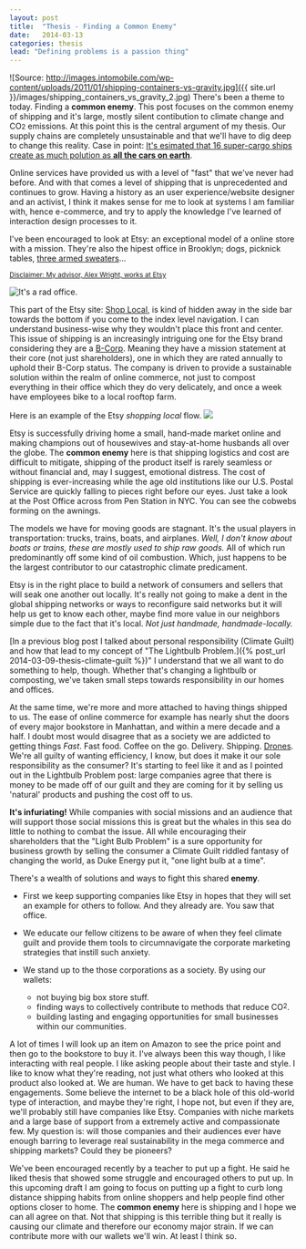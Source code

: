 ```yaml
---
layout: post
title:  "Thesis - Finding a Common Enemy"
date:   2014-03-13
categories: thesis
lead: "Defining problems is a passion thing"
---
```

![Source: http://images.intomobile.com/wp-content/uploads/2011/01/shipping-containers-vs-gravity.jpg]({{ site.url }}/images/shipping_containers_vs_gravity_2.jpg)
There's been a theme to today. Finding a **common enemy**. This post focuses on the common enemy of shipping and it's large, mostly silent contibution to climate change and CO<small>2</small> emissions. At this point this is the central argument of my thesis. Our supply chains are completely unsustainable and that we'll have to dig deep to change this reality. Case in point: [It's esimated that 16 super-cargo ships create as much polution as **all the cars on earth**](http://www.dailymail.co.uk/sciencetech/article-1229857/How-16-ships-create-pollution-cars-world.html).

Online services have provided us with a level of "fast" that we've never had before. And with that comes a level of shipping that is unprecedented and continues to grow. Having a history as an user experience/website designer and an activist, I think it makes sense for me to look at systems I am familiar with, hence e-commerce, and try to apply the knowledge I've learned of interaction design processes to it.

I've been encouraged to look at Etsy: an exceptional model of a online store with a mission. They're also the hipest office in  Brooklyn; dogs, picknick tables, [three armed sweaters](http://mistakebank.caddellinsightgroup.com/2012/07/etsy-ceo-on-three-armed-sweater-award.html)...

<small>[Disclaimer: My advisor, Alex Wright, works at Etsy](http://interactiondesign.sva.edu/people/faculty/alex-wright)</small>

![It's a rad office.](http://2.bp.blogspot.com/_wWviPa3VFRE/TU3QKHXK_9I/AAAAAAAAA0A/DskKq8JJfDU/s1600/Etsy%2BOffice%2B4.jpg)

This part of the Etsy site: [Shop Local](https://www.etsy.com/localsearch?ref=fp_nav_local), is kind of hidden away in the side bar towards the bottom if you come to the index level navigation. I can understand business-wise why they wouldn't place this front and center. This issue of shipping is an increasingly intriguing one for the Etsy brand considering they are a [B-Corp](http://www.bcorporation.net/). Meaning they have a mission statement at their core (not just shareholders), one in which they are rated annually to uphold their B-Corp status. The company is driven to provide a sustainable solution within the realm of online commerce, not just to compost everything in their office which they do very delicately, and once a week have employees bike to a local rooftop farm.

Here is an example of the Etsy *shopping local* flow.
![](/images/etsy_shop_local_flow-1.jpg)

Etsy is successfully driving home a small, hand-made market online and making champions out of housewives and stay-at-home husbands all over the globe. The **common enemy** here is that shipping logistics and cost are difficult to mitigate, shipping of the product itself is rarely seamless or without financial and, may I suggest, emotional distress. The cost of shipping is ever-increasing while the age old institutions like our U.S. Postal Service are quickly falling to pieces right before our eyes. Just take a look at the Post Office across from Pen Station in NYC. You can see the cobwebs forming on the awnings.

The models we have for moving goods are stagnant. It's the usual players in transportation: trucks, trains, boats, and airplanes. *Well, I don't know about boats or trains, these are mostly used to ship raw goods.* All of which run predominantly off some kind of oil combustion. Which, just happens to be the largest contributor to our catastrophic climate predicament. 

Etsy is in the right place to build a network of consumers and sellers that will seak one another out locally. It's really not going to make a dent in the global shipping networks or ways to reconfigure said networks but it will help us get to know each other, maybe find more value in our neighbors simple due to the fact that it's local. *Not just handmade, handmade-locally.*

[In a previous blog post I talked about personal responsibility (Climate Guilt) and how that lead to my concept of "The Lightbulb Problem.]({% post_url 2014-03-09-thesis-climate-guilt %})" I understand that we all want to do something to help, though. Whether that's changing a lightbulb or composting, we've taken small steps towards responsibility in our homes and offices. 

At the same time, we're more and more attached to having things shipped to us. The ease of online commerce for example has nearly shut the doors of every major bookstore in Manhattan, and within a mere decade and a half. I doubt most would disagree that as a society we are addicted to getting things *Fast*. Fast food. Coffee on the go. Delivery. Shipping. [Drones](http://www.youtube.com/watch?v=98BIu9dpwHU). We're all guilty of wanting efficiency, I know, but does it make it our sole responsibility as the consumer? It's starting to feel like it and as I pointed out in the Lightbulb Problem post: large companies agree that there is money to be made off of our guilt and they are coming for it by selling us 'natural' products and pushing the cost off to us.

**It's infuriating!** While companies with social missions and an audience that will support those social missions this is great but the whales in this sea do little to nothing to combat the issue. All while encouraging their shareholders that the "Light Bulb Problem" is a sure opportunity for business growth by selling the consumer a Climate Guilt riddled fantasy of changing the world, as Duke Energy put it, "one light bulb at a time".

There's a wealth of solutions and ways to fight this shared **enemy**. 

- First we keep supporting companies like Etsy in hopes that they will set an example for others to follow. And they already are. You saw that office. 

- We educate our fellow citizens to be aware of when they feel climate guilt and provide them tools to circumnavigate the corporate marketing strategies that instill such anxiety. 

- We stand up to the those corporations as a society. By using our wallets:
	- not buying big box store stuff.
	- finding ways to collectively contribute to methods that reduce CO<small style="vertical-align:top;">2</small>.
    - building lasting and engaging opportunities for small businesses within our communities.

A lot of times I will look up an item on Amazon to see the price point and then go to the bookstore to buy it. I've always been this way though, I like interacting with real people. I like asking people about their taste and style. I like to know what they're reading, not just what others who looked at this product also looked at. We are human. We have to get back to having these engagements. Some believe the internet to be a black hole of this old-world type of interaction, and maybe they're right, I hope not, but even if they are, we'll probably still have companies like Etsy. Companies with niche markets and a large base of support from a extremely active and compassionate few. My question is: will those companies and their audiences ever have enough barring to leverage real sustainability in the mega commerce and shipping markets? Could they be pioneers?

We've been encouraged recently by a teacher to put up a fight. He said he liked thesis that showed some struggle and encouraged others to put up. In this upcoming draft I am going to focus on putting up a fight to curb long distance shipping habits from online shoppers and help people find other options closer to home. The **common enemy** here is shipping and I hope we can all agree on that. Not that shipping is this terrible thing but it really is causing our climate and therefore our economy major strain. If we can contribute more with our wallets we'll win. At least I think so.